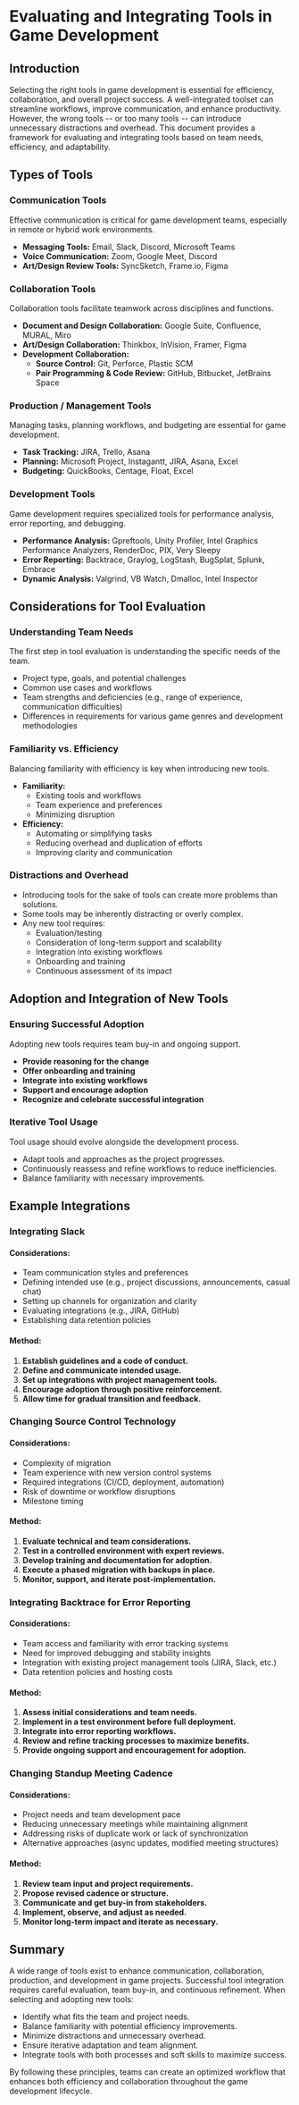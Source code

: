 # Evaluating and Integrating Tools in Game Development

## Introduction
Selecting the right tools in game development is essential for efficiency, collaboration, and overall project success. A well-integrated toolset can streamline workflows, improve communication, and enhance productivity. However, the wrong tools -- or too many tools -- can introduce unnecessary distractions and overhead. This document provides a framework for evaluating and integrating tools based on team needs, efficiency, and adaptability.

## Types of Tools
### Communication Tools
Effective communication is critical for game development teams, especially in remote or hybrid work environments.

- **Messaging Tools:** Email, Slack, Discord, Microsoft Teams
- **Voice Communication:** Zoom, Google Meet, Discord
- **Art/Design Review Tools:** SyncSketch, Frame.io, Figma

### Collaboration Tools
Collaboration tools facilitate teamwork across disciplines and functions.

- **Document and Design Collaboration:** Google Suite, Confluence, MURAL, Miro
- **Art/Design Collaboration:** Thinkbox, InVision, Framer, Figma
- **Development Collaboration:**
  - **Source Control:** Git, Perforce, Plastic SCM
  - **Pair Programming & Code Review:** GitHub, Bitbucket, JetBrains Space

### Production / Management Tools
Managing tasks, planning workflows, and budgeting are essential for game development.

- **Task Tracking:** JIRA, Trello, Asana
- **Planning:** Microsoft Project, Instagantt, JIRA, Asana, Excel
- **Budgeting:** QuickBooks, Centage, Float, Excel

### Development Tools
Game development requires specialized tools for performance analysis, error reporting, and debugging.

- **Performance Analysis:** Gpreftools, Unity Profiler, Intel Graphics Performance Analyzers, RenderDoc, PIX, Very Sleepy
- **Error Reporting:** Backtrace, Graylog, LogStash, BugSplat, Splunk, Embrace
- **Dynamic Analysis:** Valgrind, VB Watch, Dmalloc, Intel Inspector

## Considerations for Tool Evaluation
### Understanding Team Needs
The first step in tool evaluation is understanding the specific needs of the team.
- Project type, goals, and potential challenges
- Common use cases and workflows
- Team strengths and deficiencies (e.g., range of experience, communication difficulties)
- Differences in requirements for various game genres and development methodologies

### Familiarity vs. Efficiency
Balancing familiarity with efficiency is key when introducing new tools.

- **Familiarity:**
  - Existing tools and workflows
  - Team experience and preferences
  - Minimizing disruption
- **Efficiency:**
  - Automating or simplifying tasks
  - Reducing overhead and duplication of efforts
  - Improving clarity and communication

### Distractions and Overhead
- Introducing tools for the sake of tools can create more problems than solutions.
- Some tools may be inherently distracting or overly complex.
- Any new tool requires:
  - Evaluation/testing
  - Consideration of long-term support and scalability
  - Integration into existing workflows
  - Onboarding and training
  - Continuous assessment of its impact

## Adoption and Integration of New Tools
### Ensuring Successful Adoption
Adopting new tools requires team buy-in and ongoing support.

- **Provide reasoning for the change**
- **Offer onboarding and training**
- **Integrate into existing workflows**
- **Support and encourage adoption**
- **Recognize and celebrate successful integration**

### Iterative Tool Usage
Tool usage should evolve alongside the development process.

- Adapt tools and approaches as the project progresses.
- Continuously reassess and refine workflows to reduce inefficiencies.
- Balance familiarity with necessary improvements.

## Example Integrations
### Integrating Slack
#### Considerations:
- Team communication styles and preferences
- Defining intended use (e.g., project discussions, announcements, casual chat)
- Setting up channels for organization and clarity
- Evaluating integrations (e.g., JIRA, GitHub)
- Establishing data retention policies

#### Method:
1. **Establish guidelines and a code of conduct.**
2. **Define and communicate intended usage.**
3. **Set up integrations with project management tools.**
4. **Encourage adoption through positive reinforcement.**
5. **Allow time for gradual transition and feedback.**

### Changing Source Control Technology
#### Considerations:
- Complexity of migration
- Team experience with new version control systems
- Required integrations (CI/CD, deployment, automation)
- Risk of downtime or workflow disruptions
- Milestone timing

#### Method:
1. **Evaluate technical and team considerations.**
2. **Test in a controlled environment with expert reviews.**
3. **Develop training and documentation for adoption.**
4. **Execute a phased migration with backups in place.**
5. **Monitor, support, and iterate post-implementation.**

### Integrating Backtrace for Error Reporting
#### Considerations:
- Team access and familiarity with error tracking systems
- Need for improved debugging and stability insights
- Integration with existing project management tools (JIRA, Slack, etc.)
- Data retention policies and hosting costs

#### Method:
1. **Assess initial considerations and team needs.**
2. **Implement in a test environment before full deployment.**
3. **Integrate into error reporting workflows.**
4. **Review and refine tracking processes to maximize benefits.**
5. **Provide ongoing support and encouragement for adoption.**

### Changing Standup Meeting Cadence
#### Considerations:
- Project needs and team development pace
- Reducing unnecessary meetings while maintaining alignment
- Addressing risks of duplicate work or lack of synchronization
- Alternative approaches (async updates, modified meeting structures)

#### Method:
1. **Review team input and project requirements.**
2. **Propose revised cadence or structure.**
3. **Communicate and get buy-in from stakeholders.**
4. **Implement, observe, and adjust as needed.**
5. **Monitor long-term impact and iterate as necessary.**

## Summary
A wide range of tools exist to enhance communication, collaboration, production, and development in game projects. Successful tool integration requires careful evaluation, team buy-in, and continuous refinement. When selecting and adopting new tools:
- Identify what fits the team and project needs.
- Balance familiarity with potential efficiency improvements.
- Minimize distractions and unnecessary overhead.
- Ensure iterative adaptation and team alignment.
- Integrate tools with both processes and soft skills to maximize success.

By following these principles, teams can create an optimized workflow that enhances both efficiency and collaboration throughout the game development lifecycle.

